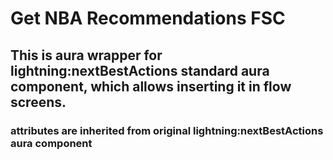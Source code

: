 # Get NBA Recommendations FSC

## This is aura wrapper for lightning:nextBestActions standard aura component, which allows inserting it in flow screens.

### attributes are inherited from  original lightning:nextBestActions aura component
